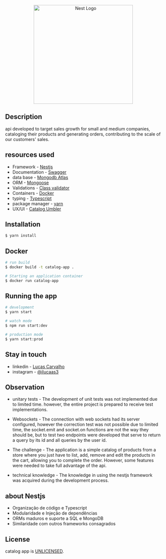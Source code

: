 <p align="center">
  <a href="http://nestjs.com/" target="blank"><img src="https://nestjs.com/img/logo_text.svg" width="320" alt="Nest Logo" /></a>
</p>

## Description

api developed to target sales growth for small and medium companies, cataloging their products and generating orders, contributing to the scale of our customers' sales.

## resources used

- Framework - [Nestjs](https://docs.nestjs.com/)
- Documentation - [Swagger](https://swagger.io/)
- data base - [Mongodb Atlas](https://account.mongodb.com/account/login?n=%2Fv2%2F5faa0b201b04bd4fcbc03819%23metrics%2FreplicaSet%2F619993c28328920008270a56%2Fexplorer%2Fumbler%2Fproducts%2Ffind)
- ORM - [Mongoose](https://mongoosejs.com/)
- Validations - [Class validator](https://github.com/typestack/class-validator)
- Containers - [Docker](https://www.docker.com/)
- typing - [Typescript](https://www.typescriptlang.org/)
- package manager - [yarn](https://yarnpkg.com/)
- UX/UI - [Catalog Umbler](https://xd.adobe.com/view/7a57c282-fd52-4d1e-b5a1-586df2dad90a-2f04/screen/2bd2986b-b223-42fd-a3fa-5853515250b2/)

## Installation

```bash
$ yarn install
```

## Docker

```bash
# run build
$ docker build -t catalog-app .

# Starting an application container
$ docker run catalog-app
```

## Running the app

```bash
# development
$ yarn start

# watch mode
$ npm run start:dev

# production mode
$ yarn start:prod
```



## Stay in touch

- linkedin - [Lucas Carvalho](https://www.linkedin.com/in/lucas-carvalho-b465071b3/)
- instagram - [@ilucaas3](https://www.instagram.com/ilucaas3/)

## Observation
- unitary tests - The development of unit tests was not implemented due to limited time. however, the entire project is prepared to receive test implementations.

- Websockets - The connection with web sockets had its server configured, however the correction test was not possible due to limited time, the socket.emit and socket.on functions are not the way they should be, but to test two endpoints were developed that serve to return a query by its id and all queries by the user id.

- The challenge - The application is a simple catalog of products from a store where you just have to list, add, remove
and edit the products in the cart, allowing you to complete the order.
However, some features were needed to take full advantage of the api.

- technical knowledge - The knowledge in using the nestjs framework was acquired during the development process.

## about Nestjs

- Organização de código e Typescript  
- Modularidade e Injeção de dependências
- ORMs maduros e suporte a SQL e MongoDB
- Similaridade com outros frameworks consagrados

## License

catalog app is [UNLICENSED](LICENSE).